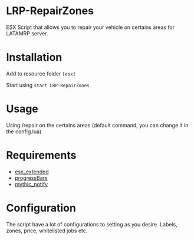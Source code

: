 # LRP-RepairZones
ESX Script that allows you to repair your vehicle on certains areas for LATAMRP server.

# Installation

Add to resource folder ```[esx]```

Start using ```start LRP-RepairZones```

# Usage

Using /repair on the certains areas (default command, you can change it in the config.lua)

# Requirements

* [esx_extended](https://github.com/ESX-Org/es_extended)
* [progressBars](https://github.com/torpidity/progressBars/releases/tag/1.0)
* [mythic_notify](https://github.com/mythicrp/mythic_notify)

# Configuration

The script have a lot of configurations to setting as you desire. Labels, zones, price, whitelisted jobs etc.
